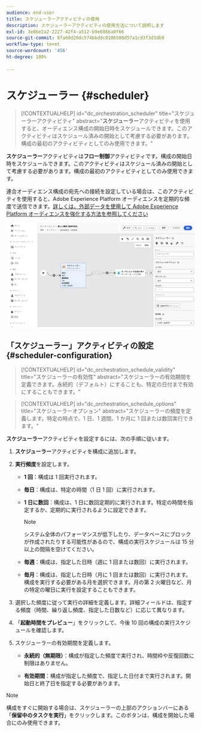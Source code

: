 ```yaml
---
audience: end-user
title: スケジューラーアクティビティの使用
description: スケジューラーアクティビティの使用方法について説明します
exl-id: 3e8be2a2-2227-42f4-a512-b9e686ba0f66
source-git-commit: 8fa60d20dc574bbddc0106508d57a1cd3f3d3db8
workflow-type: tm+mt
source-wordcount: '456'
ht-degree: 100%

---
```


# スケジューラー {#scheduler}

>[!CONTEXTUALHELP]
>id="dc_orchestration_scheduler"
>title="スケジューラーアクティビティ"
>abstract="**スケジューラー**&#x200B;アクティビティを使用すると、オーディエンス構成の開始日時をスケジュールできます。このアクティビティはスケジュール済みの開始として考慮する必要があります。構成の最初のアクティビティとしてのみ使用できます。"

**スケジューラー**&#x200B;アクティビティは&#x200B;**フロー制御**&#x200B;アクティビティです。構成の開始日時をスケジュールできます。このアクティビティはスケジュール済みの開始として考慮する必要があります。構成の最初のアクティビティとしてのみ使用できます。

連合オーディエンス構成の宛先への接続を設定している場合は、このアクティビティを使用すると、Adobe Experience Platform オーディエンスを定期的な頻度で送信できます。[詳しくは、外部データを使用して Adobe Experience Platform オーディエンスを強化する方法を参照してください](../../connections/destinations.md)

![](../assets/scheduler.png)

## 「スケジューラー」アクティビティの設定 {#scheduler-configuration}

>[!CONTEXTUALHELP]
>id="dc_orchestration_schedule_validity"
>title="スケジューラーの有効性"
>abstract="スケジューラーの有効期間を定義できます。永続的（デフォルト）にすることも、特定の日付まで有効にすることもできます。"

>[!CONTEXTUALHELP]
>id="dc_orchestration_schedule_options"
>title="スケジューラーオプション"
>abstract="スケジューラーの頻度を定義します。特定の時点で、1 日、1 週間、1 か月に 1 回または数回実行できます。"

**スケジューラー**&#x200B;アクティビティを設定するには、次の手順に従います。

1. **スケジューラー**&#x200B;アクティビティを構成に追加します。

1. **実行頻度**&#x200B;を設定します。

   * **1 回**：構成は 1 回実行されます。
   * **毎日**：構成は、特定の時間（1 日 1 回）に実行されます。
   * **1 日に数回**：構成は、1 日に数回定期的に実行されます。特定の時間を指定するか、定期的に実行されるように設定できます。

     >[!NOTE]
     >
     >システム全体のパフォーマンスが低下したり、データベースにブロックが作成されたりする可能性があるので、構成の実行スケジュールは 15 分以上の間隔を空けてください。

   * **毎週**：構成は、指定した日時（週に 1 回または数回）に実行されます。
   * **毎月**：構成は、指定した日時（月に 1 回または数回）に実行されます。構成を実行する必要がある月を選択できます。月の第 2 火曜日など、月の特定の曜日に実行を設定することもできます。

1. 選択した頻度に従って実行の詳細を定義します。詳細フィールドは、指定する頻度（時間、繰り返し頻度、指定した日数など）に応じて異なります。

1. 「**起動時間をプレビュー**」をクリックして、今後 10 回の構成の実行スケジュールを確認します。

1. スケジューラーの有効期間を定義します。

   * **永続的（無期限）**：構成が指定した頻度で実行され、時間枠や反復回数に制限はありません。

   * **有効期間**：構成が指定した頻度で、指定した日付まで実行されます。開始日と終了日を指定する必要があります。

>[!NOTE]
>
>構成をすぐに開始する場合は、スケジューラーの上部のアクションバーにある「**保留中のタスクを実行**」をクリックします。このボタンは、構成を開始した場合にのみ使用できます。

<!--## Example{#scheduler-example}

In the following example, the activity is configured so that the composition runs several times a day at 9 and 12 AM, every day of the week from October 1st, 2023 to January 1st, 2024.-->
